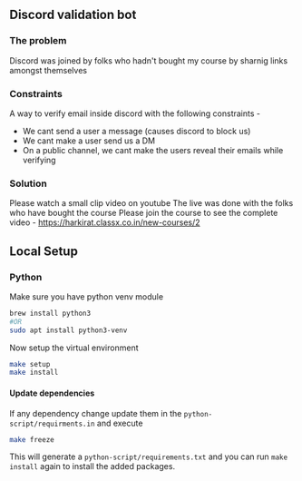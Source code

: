## Discord validation bot

### The problem
Discord was joined by folks who hadn't bought my course by sharnig links amongst themselves

### Constraints
A way to verify email inside discord with the following constraints - 
 - We cant send a user a message (causes discord to block us)
 - We cant make a user send us a DM
 - On a public channel, we cant make the users reveal their emails while verifying


### Solution
Please watch a small clip video on youtube
The live was done with the folks who have bought the course
Please join the course to see the complete video - https://harkirat.classx.co.in/new-courses/2

## Local Setup

### Python
Make sure you have python venv module
```bash
brew install python3
#OR
sudo apt install python3-venv
```
Now setup the virtual environment
```bash
make setup
make install
```
#### Update dependencies
If any dependency change update them in the `python-script/requirments.in` and execute
```bash
make freeze
```
This will generate a `python-script/requirements.txt` and you can run `make install` again to install the added packages.
